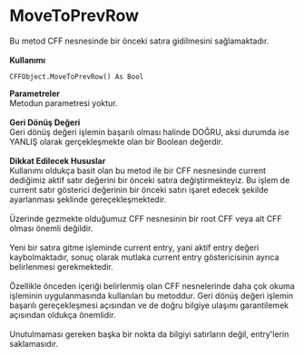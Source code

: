 # MoveToPrevRow

Bu metod CFF nesnesinde bir önceki satıra gidilmesini sağlamaktadır.\
\
**Kullanımı**

```
CFFObject.MoveToPrevRow() As Bool
```

**Parametreler**\
Metodun parametresi yoktur.\
\
**Geri Dönüş Değeri**\
Geri dönüş değeri işlemin başarılı olması halinde DOĞRU, aksi durumda ise YANLIŞ olarak gerçekleşmekte olan bir Boolean değerdir.\
\
**Dikkat Edilecek Hususlar**\
Kullanımı oldukça basit olan bu metod ile bir CFF nesnesinde current dediğimiz aktif satır değerini bir önceki satıra değiştirmekteyiz. Bu işlem de current satır gösterici değerinin bir önceki satırı işaret edecek şekilde ayarlanması şeklinde gereçekleşmektedir.\
\
Üzerinde gezmekte olduğumuz CFF nesnesinin bir root CFF veya alt CFF olması önemli değildir.\
\
Yeni bir satıra gitme işleminde current entry, yani aktif entry değeri kaybolmaktadır, sonuç olarak mutlaka current entry göstericisinin ayrıca belirlenmesi gerekmektedir.\
\
Özellikle önceden içeriği belirlenmiş olan CFF nesnelerinde daha çok okuma işleminin uygulanmasında kullanılan bu metoddur. Geri dönüş değeri işlemin başarılı gereçekleşmesi açısından ve de doğru bilgiye ulaşımı garantilemek açısından oldukça önemlidir.\
\
Unutulmaması gereken başka bir nokta da bilgiyi satırların değil, entry'lerin saklamasıdır.
